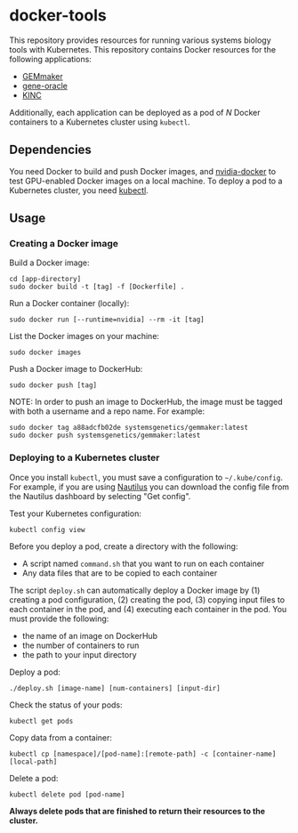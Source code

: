 # docker-tools

This repository provides resources for running various systems biology tools with Kubernetes. This repository contains Docker resources for the following applications:

- [GEMmaker](https://github.com/SystemsGenetics/GEMmaker)
- [gene-oracle](https://github.com/ctargon/gene-oracle)
- [KINC](https://github.com/SystemsGenetics/KINC)

Additionally, each application can be deployed as a pod of _N_ Docker containers to a Kubernetes cluster using `kubectl`.

## Dependencies

You need Docker to build and push Docker images, and [nvidia-docker](https://github.com/NVIDIA/nvidia-docker) to test GPU-enabled Docker images on a local machine. To deploy a pod to a Kubernetes cluster, you need [kubectl](https://kubernetes.io/docs/tasks/tools/install-kubectl/).

## Usage

### Creating a Docker image

Build a Docker image:
```
cd [app-directory]
sudo docker build -t [tag] -f [Dockerfile] .
```

Run a Docker container (locally):
```
sudo docker run [--runtime=nvidia] --rm -it [tag]
```

List the Docker images on your machine:
```
sudo docker images
```

Push a Docker image to DockerHub:
```
sudo docker push [tag]
```

NOTE: In order to push an image to DockerHub, the image must be tagged with both a username and a repo name. For example:
```
sudo docker tag a88adcfb02de systemsgenetics/gemmaker:latest
sudo docker push systemsgenetics/gemmaker:latest
```

### Deploying to a Kubernetes cluster

Once you install `kubectl`, you must save a configuration to `~/.kube/config`. For example, if you are using [Nautilus](https://nautilus.optiputer.net/) you can download the config file from the Nautilus dashboard by selecting "Get config".

Test your Kubernetes configuration:
```
kubectl config view
```

Before you deploy a pod, create a directory with the following:
- A script named `command.sh` that you want to run on each container
- Any data files that are to be copied to each container

The script `deploy.sh` can automatically deploy a Docker image by (1) creating a pod configuration, (2) creating the pod, (3) copying input files to each container in the pod, and (4) executing each container in the pod. You must provide the following:
- the name of an image on DockerHub
- the number of containers to run
- the path to your input directory

Deploy a pod:
```
./deploy.sh [image-name] [num-containers] [input-dir]
```

Check the status of your pods:
```
kubectl get pods
```

Copy data from a container:
```
kubectl cp [namespace]/[pod-name]:[remote-path] -c [container-name] [local-path]
```

Delete a pod:
```
kubectl delete pod [pod-name]
```

__Always delete pods that are finished to return their resources to the cluster.__
